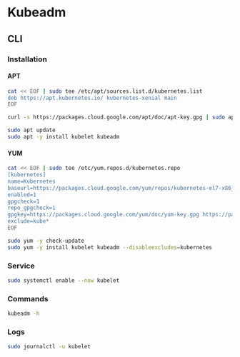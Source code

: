 # Kubeadm

## CLI

### Installation

#### APT

```sh
cat << EOF | sudo tee /etc/apt/sources.list.d/kubernetes.list
deb https://apt.kubernetes.io/ kubernetes-xenial main
EOF
```

```sh
curl -s https://packages.cloud.google.com/apt/doc/apt-key.gpg | sudo apt-key add -
```

```sh
sudo apt update
sudo apt -y install kubelet kubeadm
```

#### YUM

```sh
cat << EOF | sudo tee /etc/yum.repos.d/kubernetes.repo
[kubernetes]
name=Kubernetes
baseurl=https://packages.cloud.google.com/yum/repos/kubernetes-el7-x86_64
enabled=1
gpgcheck=1
repo_gpgcheck=1
gpgkey=https://packages.cloud.google.com/yum/doc/yum-key.gpg https://packages.cloud.google.com/yum/doc/rpm-package-key.gpg
exclude=kube*
EOF
```

```sh
sudo yum -y check-update
sudo yum -y install kubelet kubeadm --disableexcludes=kubernetes
```

### Service

```sh
sudo systemctl enable --now kubelet
```

### Commands

```sh
kubeadm -h
```

### Logs

```sh
sudo journalctl -u kubelet
```
